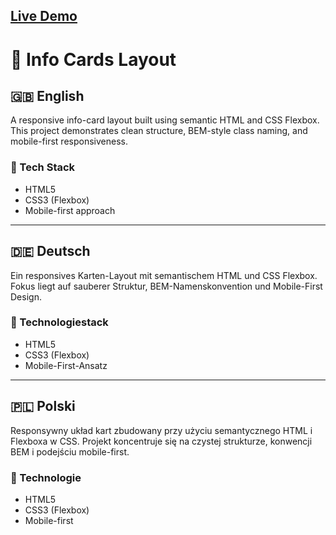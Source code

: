 ## [Live Demo](https://dn-selfmade.github.io/webdev-portfolio/01_html-css/info-cards-layout/)

# 🧩 Info Cards Layout

## 🇬🇧 English  
A responsive info-card layout built using semantic HTML and CSS Flexbox. This project demonstrates clean structure, BEM-style class naming, and mobile-first responsiveness.

### 🔧 Tech Stack
- HTML5
- CSS3 (Flexbox)
- Mobile-first approach

---

## 🇩🇪 Deutsch  
Ein responsives Karten-Layout mit semantischem HTML und CSS Flexbox. Fokus liegt auf sauberer Struktur, BEM-Namenskonvention und Mobile-First Design.

### 🔧 Technologiestack
- HTML5
- CSS3 (Flexbox)
- Mobile-First-Ansatz

---

## 🇵🇱 Polski  
Responsywny układ kart zbudowany przy użyciu semantycznego HTML i Flexboxa w CSS. Projekt koncentruje się na czystej strukturze, konwencji BEM i podejściu mobile-first.

### 🔧 Technologie
- HTML5
- CSS3 (Flexbox)
- Mobile-first
